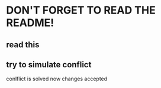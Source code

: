 # DON'T FORGET TO READ THE README!
## read this
## try to simulate conflict


conlflict is solved now
changes accepted
